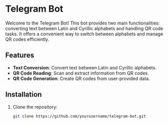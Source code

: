 # Telegram Bot

Welcome to the Telegram Bot! This bot provides two main functionalities: converting text between Latin and Cyrillic alphabets and handling QR code tasks. It offers a convenient way to switch between alphabets and manage QR codes efficiently.

## Features

- **Text Conversion**: Convert text between Latin and Cyrillic alphabets.
- **QR Code Reading**: Scan and extract information from QR codes.
- **QR Code Generation**: Create QR codes from user-provided data.

## Installation

1. Clone the repository:

   ```bash
   git clone https://github.com/yourusername/telegram-bot.git
